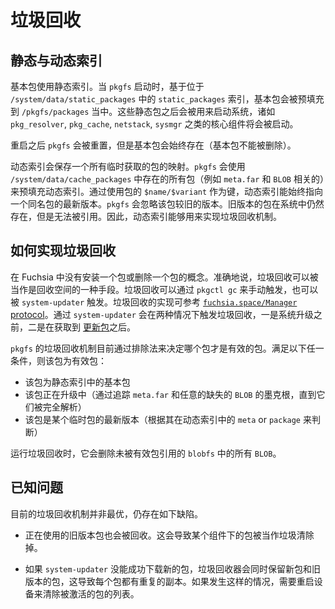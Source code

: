<!-- # Garbage collection -->

# 垃圾回收

<!-- ## Static vs dynamic indexing -->

## 静态与动态索引

<!-- Static indexing is used for base packages. At `pkgfs` startup, base packages are
pre-populated in `/pkgfs/packages` based on the `static_packages` index located in
`/system/data/static_packages`. These static packages are then used to bootstrap
the system, so that core components like `pkg_resolver`, `pkg_cache`, `netstack`,
`sysmgr` can be started. -->

基本包使用静态索引。当 `pkgfs` 启动时，基于位于 `/system/data/static_packages` 中的  `static_packages` 索引，基本包会被预填充到 `/pkgfs/packages` 当中。这些静态包之后会被用来启动系统，诸如 `pkg_resolver`, `pkg_cache`, `netstack`,
`sysmgr` 之类的核心组件将会被启动。

<!-- `pkgfs` doesn't maintain state across reboots but the base package set is
guaranteed to always be present. Base packages cannot be deleted. -->

重启之后 `pkgfs` 会被重置，但是基本包会始终存在（基本包不能被删除）。

<!-- The dynamic index stores a mapping of all ephemerally fetched packages. `pkgfs`
will pre-populate the dynamic index with any present packages (i.e. `meta.far`
and all `BLOB`s resolved) listed in `/system/data/cache_packages`. In memory, the dynamic
index has the most recently resolved version of a package with the same name
by keying on the `$name/$variant` of the package. `pkgfs` then "forgets" about
the old version of the package. The old version of the package is still present
in the system but no longer referenced. The dynamic index is then used to implement
garbage collection. -->

动态索引会保存一个所有临时获取的包的映射。`pkgfs` 会使用 `/system/data/cache_packages` 中存在的所有包（例如 `meta.far` 和 `BLOB` 相关的）来预填充动态索引。通过使用包的 `$name/$variant` 作为键，动态索引能始终指向一个同名包的最新版本。`pkgfs` 会忽略该包较旧的版本。旧版本的包在系统中仍然存在，但是无法被引用。因此，动态索引能够用来实现垃圾回收机制。

<!-- ## How to garbage collect -->

## 如何实现垃圾回收

<!-- There is no notion of installing a package in fuchsia and likewise no notion of
deleting a package. Rather, garbage collection can be thought of as a means to
reclaim space. Garbage collection can be triggered manually by running `pkgctl gc`
or it can be triggered by the `system-updater`. The implementation of garbage
collection uses the [`fuchsia.space/Manager` protocol](https://fuchsia.dev/reference/fidl/fuchsia.space?hl=en#fuchsia.space/Manager.Gc). The `system-updater` trigger
happens twice; once before a system update and once after fetching the [update package](update_pkg.md). -->

在 Fuchsia 中没有安装一个包或删除一个包的概念。准确地说，垃圾回收可以被当作是回收空间的一种手段。垃圾回收可以通过 `pkgctl gc` 来手动触发，也可以被 `system-updater` 触发。垃圾回收的实现可参考 [`fuchsia.space/Manager` protocol](https://fuchsia.dev/reference/fidl/fuchsia.space?hl=en#fuchsia.space/Manager.Gc)。通过 `system-updater` 会在两种情况下触发垃圾回收，一是系统升级之前，二是在获取到 [更新包](update_pkg.md)之后。

<!-- The `pkgfs` garbage collector currently uses set differences to determine which
packages are live packages. A package is considered live if any of the following
is true: -->

`pkgfs` 的垃圾回收机制目前通过排除法来决定哪个包才是有效的包。满足以下任一条件，则该包为有效包：

<!-- * A package is a base package in the static index.
* A package is in the process of being updated (by tracking the `meta.far` merkle
  root and any missing `BLOB`s until they’ve been fully resolved).
* A package is the most recently resolved version of an ephemeral package according to its `meta` or `package` in the dynamic index. -->

* 该包为静态索引中的基本包
* 该包正在升级中（通过追踪  `meta.far` 和任意的缺失的 `BLOB` 的墨克根，直到它们被完全解析）
* 该包是某个临时包的最新版本（根据其在动态索引中的 `meta` or `package` 来判断）

<!-- When garbage collection runs, it deletes every `BLOB` in `blobfs` that is not referenced
by a live package. -->

运行垃圾回收时，它会删除未被有效包引用的 `blobfs` 中的所有 `BLOB`。

<!-- ## Known issues -->

## 已知问题

<!-- Existing garbage collection implementation is suboptimal. -->

目前的垃圾回收机制并非最优，仍存在如下缺陷。

<!-- * An old version of an ephemeral package that is open can be garbage
collected. This may lead the garbage collector to erase a package out
from under a component. -->

* 正在使用的旧版本包也会被回收。这会导致某个组件下的包被当作垃圾清除掉。

<!-- * If `system-updater` fails to download a new package, the garbage collector
 protects both the base package and the most recent package version, which leads
 to duplicate copies of every package. If this happens, you should reboot the
 Fuchsia device to clear the list of activated packages. -->

 * 如果 `system-updater` 没能成功下载新的包，垃圾回收器会同时保留新包和旧版本的包，这导致每个包都有重复的副本。如果发生这样的情况，需要重启设备来清除被激活的包的列表。
